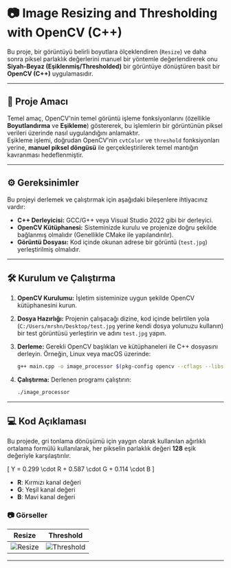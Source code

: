 # 📷 Image Resizing and Thresholding with OpenCV (C++)

Bu proje, bir görüntüyü belirli boyutlara ölçeklendiren (`Resize`) ve daha sonra piksel parlaklık değerlerini manuel bir yöntemle değerlendirerek onu **Siyah-Beyaz (Eşiklenmiş/Thresholded)** bir görüntüye dönüştüren basit bir **OpenCV (C++)** uygulamasıdır.

---

## 🚀 Proje Amacı

Temel amaç, OpenCV'nin temel görüntü işleme fonksiyonlarını (özellikle **Boyutlandırma** ve **Eşikleme**) göstererek, bu işlemlerin bir görüntünün piksel verileri üzerinde nasıl uygulandığını anlamaktır.  
Eşikleme işlemi, doğrudan OpenCV'nin `cvtColor` ve `threshold` fonksiyonları yerine, **manuel piksel döngüsü** ile gerçekleştirilerek temel mantığın kavranması hedeflenmiştir.

---

## ⚙️ Gereksinimler

Bu projeyi derlemek ve çalıştırmak için aşağıdaki bileşenlere ihtiyacınız vardır:

* **C++ Derleyicisi:** GCC/G++ veya Visual Studio 2022 gibi bir derleyici.  
* **OpenCV Kütüphanesi:** Sisteminizde kurulu ve projenize doğru şekilde bağlanmış olmalıdır (Genellikle CMake ile yapılandırılır).  
* **Görüntü Dosyası:** Kod içinde okunan adrese bir görüntü (`test.jpg`) yerleştirilmiş olmalıdır.  

---

## 🛠️ Kurulum ve Çalıştırma

1.  **OpenCV Kurulumu:** İşletim sisteminize uygun şekilde OpenCV kütüphanesini kurun.  
2.  **Dosya Hazırlığı:** Projenin çalışacağı dizine, kod içinde belirtilen yola (`C:/Users/mrshn/Desktop/test.jpg` yerine kendi dosya yolunuzu kullanın) bir test görüntüsü yerleştirin ve adını `test.jpg` yapın.  
3.  **Derleme:** Gerekli OpenCV başlıkları ve kütüphaneleri ile C++ dosyasını derleyin. Örneğin, Linux veya macOS üzerinde:

    ```bash
    g++ main.cpp -o image_processor $(pkg-config opencv --cflags --libs)
    ```

4.  **Çalıştırma:** Derlenen programı çalıştırın:

    ```bash
    ./image_processor
    ```

---

## 💻 Kod Açıklaması

Bu projede, gri tonlama dönüşümü için yaygın olarak kullanılan ağırlıklı ortalama formülü kullanılarak, her pikselin parlaklık değeri **128** eşik değeriyle karşılaştırılır.

\[
Y = 0.299 \cdot R + 0.587 \cdot G + 0.114 \cdot B
\]

- **R**: Kırmızı kanal değeri  
- **G**: Yeşil kanal değeri  
- **B**: Mavi kanal değeri  

### 📷 Görseller

| Resize | Threshold |
|--------|-----------|
| ![Resize](C:/Users/mrshn/Desktop/RESIZED_IMAGE.png) | ![Threshold](C:/Users/mrshn/Desktop/threshold_image.png) |


---

